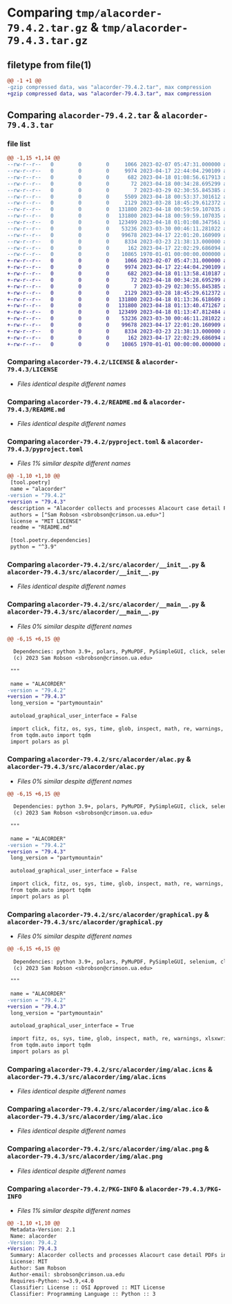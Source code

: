 # Comparing `tmp/alacorder-79.4.2.tar.gz` & `tmp/alacorder-79.4.3.tar.gz`

## filetype from file(1)

```diff
@@ -1 +1 @@
-gzip compressed data, was "alacorder-79.4.2.tar", max compression
+gzip compressed data, was "alacorder-79.4.3.tar", max compression
```

## Comparing `alacorder-79.4.2.tar` & `alacorder-79.4.3.tar`

### file list

```diff
@@ -1,15 +1,14 @@
--rw-r--r--   0        0        0     1066 2023-02-07 05:47:31.000000 alacorder-79.4.2/LICENSE
--rw-r--r--   0        0        0     9974 2023-04-17 22:44:04.290109 alacorder-79.4.2/README.md
--rw-r--r--   0        0        0      682 2023-04-18 01:08:56.617913 alacorder-79.4.2/pyproject.toml
--rw-r--r--   0        0        0       72 2023-04-18 00:34:28.695299 alacorder-79.4.2/src/alacorder/.ipynb_checkpoints/Untitled-checkpoint.ipynb
--rw-r--r--   0        0        0        7 2023-03-29 02:30:55.845385 alacorder-79.4.2/src/alacorder/.python-version
--rw-r--r--   0        0        0     5509 2023-04-18 00:53:37.301612 alacorder-79.4.2/src/alacorder/Untitled.ipynb
--rw-r--r--   0        0        0     2129 2023-03-28 18:45:29.612372 alacorder-79.4.2/src/alacorder/__init__.py
--rw-r--r--   0        0        0   131800 2023-04-18 00:59:59.107035 alacorder-79.4.2/src/alacorder/__main__.py
--rw-r--r--   0        0        0   131800 2023-04-18 00:59:59.107035 alacorder-79.4.2/src/alacorder/alac.py
--rw-r--r--   0        0        0   123499 2023-04-18 01:01:08.347561 alacorder-79.4.2/src/alacorder/graphical.py
--rw-r--r--   0        0        0    53236 2023-03-30 00:46:11.281022 alacorder-79.4.2/src/alacorder/img/alac.icns
--rw-r--r--   0        0        0    99678 2023-04-17 22:01:20.160909 alacorder-79.4.2/src/alacorder/img/alac.ico
--rw-r--r--   0        0        0     8334 2023-03-23 21:38:13.000000 alacorder-79.4.2/src/alacorder/img/alac.png
--rw-r--r--   0        0        0      162 2023-04-17 22:02:29.686094 alacorder-79.4.2/src/alacorder/~$E 302 Portfolio.docx
--rw-r--r--   0        0        0    10865 1970-01-01 00:00:00.000000 alacorder-79.4.2/PKG-INFO
+-rw-r--r--   0        0        0     1066 2023-02-07 05:47:31.000000 alacorder-79.4.3/LICENSE
+-rw-r--r--   0        0        0     9974 2023-04-17 22:44:04.290109 alacorder-79.4.3/README.md
+-rw-r--r--   0        0        0      682 2023-04-18 01:13:58.410187 alacorder-79.4.3/pyproject.toml
+-rw-r--r--   0        0        0       72 2023-04-18 00:34:28.695299 alacorder-79.4.3/src/alacorder/.ipynb_checkpoints/Untitled-checkpoint.ipynb
+-rw-r--r--   0        0        0        7 2023-03-29 02:30:55.845385 alacorder-79.4.3/src/alacorder/.python-version
+-rw-r--r--   0        0        0     2129 2023-03-28 18:45:29.612372 alacorder-79.4.3/src/alacorder/__init__.py
+-rw-r--r--   0        0        0   131800 2023-04-18 01:13:36.618609 alacorder-79.4.3/src/alacorder/__main__.py
+-rw-r--r--   0        0        0   131800 2023-04-18 01:13:40.471267 alacorder-79.4.3/src/alacorder/alac.py
+-rw-r--r--   0        0        0   123499 2023-04-18 01:13:47.812484 alacorder-79.4.3/src/alacorder/graphical.py
+-rw-r--r--   0        0        0    53236 2023-03-30 00:46:11.281022 alacorder-79.4.3/src/alacorder/img/alac.icns
+-rw-r--r--   0        0        0    99678 2023-04-17 22:01:20.160909 alacorder-79.4.3/src/alacorder/img/alac.ico
+-rw-r--r--   0        0        0     8334 2023-03-23 21:38:13.000000 alacorder-79.4.3/src/alacorder/img/alac.png
+-rw-r--r--   0        0        0      162 2023-04-17 22:02:29.686094 alacorder-79.4.3/src/alacorder/~$E 302 Portfolio.docx
+-rw-r--r--   0        0        0    10865 1970-01-01 00:00:00.000000 alacorder-79.4.3/PKG-INFO
```

### Comparing `alacorder-79.4.2/LICENSE` & `alacorder-79.4.3/LICENSE`

 * *Files identical despite different names*

### Comparing `alacorder-79.4.2/README.md` & `alacorder-79.4.3/README.md`

 * *Files identical despite different names*

### Comparing `alacorder-79.4.2/pyproject.toml` & `alacorder-79.4.3/pyproject.toml`

 * *Files 1% similar despite different names*

```diff
@@ -1,10 +1,10 @@
 [tool.poetry]
 name = "alacorder"
-version = "79.4.2"
+version = "79.4.3"
 description = "Alacorder collects and processes Alacourt case detail PDFs into data tables suitable for research purposes."
 authors = ["Sam Robson <sbrobson@crimson.ua.edu>"]
 license = "MIT LICENSE"
 readme = "README.md"
 
 [tool.poetry.dependencies]
 python = "^3.9"
```

### Comparing `alacorder-79.4.2/src/alacorder/__init__.py` & `alacorder-79.4.3/src/alacorder/__init__.py`

 * *Files identical despite different names*

### Comparing `alacorder-79.4.2/src/alacorder/__main__.py` & `alacorder-79.4.3/src/alacorder/__main__.py`

 * *Files 0% similar despite different names*

```diff
@@ -6,15 +6,15 @@
 
  Dependencies: python 3.9+, polars, PyMuPDF, PySimpleGUI, click, selenium, click, tqdm, xlsxwriter, xlsx2csv
  (c) 2023 Sam Robson <sbrobson@crimson.ua.edu>
  
 """
 
 name = "ALACORDER"
-version = "79.4.2"
+version = "79.4.3"
 long_version = "partymountain"
 
 autoload_graphical_user_interface = False
 
 import click, fitz, os, sys, time, glob, inspect, math, re, warnings, xlsxwriter, threading, platform, selenium
 from tqdm.auto import tqdm
 import polars as pl
```

### Comparing `alacorder-79.4.2/src/alacorder/alac.py` & `alacorder-79.4.3/src/alacorder/alac.py`

 * *Files 0% similar despite different names*

```diff
@@ -6,15 +6,15 @@
 
  Dependencies: python 3.9+, polars, PyMuPDF, PySimpleGUI, click, selenium, click, tqdm, xlsxwriter, xlsx2csv
  (c) 2023 Sam Robson <sbrobson@crimson.ua.edu>
  
 """
 
 name = "ALACORDER"
-version = "79.4.2"
+version = "79.4.3"
 long_version = "partymountain"
 
 autoload_graphical_user_interface = False
 
 import click, fitz, os, sys, time, glob, inspect, math, re, warnings, xlsxwriter, threading, platform, selenium
 from tqdm.auto import tqdm
 import polars as pl
```

### Comparing `alacorder-79.4.2/src/alacorder/graphical.py` & `alacorder-79.4.3/src/alacorder/graphical.py`

 * *Files 0% similar despite different names*

```diff
@@ -6,15 +6,15 @@
 
  Dependencies: python 3.9+, polars, PyMuPDF, PySimpleGUI, selenium, click, tqdm, xlsxwriter, xlsx2csv
  (c) 2023 Sam Robson <sbrobson@crimson.ua.edu>
  
 """
 
 name = "ALACORDER"
-version = "79.4.2"
+version = "79.4.3"
 long_version = "partymountain"
 
 autoload_graphical_user_interface = True
 
 import fitz, os, sys, time, glob, inspect, math, re, warnings, xlsxwriter, threading, platform, selenium
 from tqdm.auto import tqdm
 import polars as pl
```

### Comparing `alacorder-79.4.2/src/alacorder/img/alac.icns` & `alacorder-79.4.3/src/alacorder/img/alac.icns`

 * *Files identical despite different names*

### Comparing `alacorder-79.4.2/src/alacorder/img/alac.ico` & `alacorder-79.4.3/src/alacorder/img/alac.ico`

 * *Files identical despite different names*

### Comparing `alacorder-79.4.2/src/alacorder/img/alac.png` & `alacorder-79.4.3/src/alacorder/img/alac.png`

 * *Files identical despite different names*

### Comparing `alacorder-79.4.2/PKG-INFO` & `alacorder-79.4.3/PKG-INFO`

 * *Files 1% similar despite different names*

```diff
@@ -1,10 +1,10 @@
 Metadata-Version: 2.1
 Name: alacorder
-Version: 79.4.2
+Version: 79.4.3
 Summary: Alacorder collects and processes Alacourt case detail PDFs into data tables suitable for research purposes.
 License: MIT
 Author: Sam Robson
 Author-email: sbrobson@crimson.ua.edu
 Requires-Python: >=3.9,<4.0
 Classifier: License :: OSI Approved :: MIT License
 Classifier: Programming Language :: Python :: 3
```


